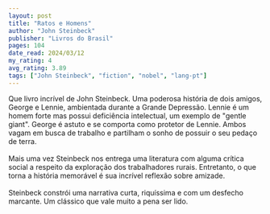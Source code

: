 ```yaml
---
layout: post
title: "Ratos e Homens"
author: "John Steinbeck"
publisher: "Livros do Brasil"
pages: 104
date_read: 2024/03/12
my_rating: 4
avg_rating: 3.89
tags: ["John Steinbeck", "fiction", "nobel", "lang-pt"]
---
```


Que livro incrível de John Steinbeck. Uma poderosa história de dois amigos, George e Lennie, ambientada durante a Grande Depressão. Lennie é um homem forte mas possui deficiência intelectual, um exemplo de "gentle giant". George é astuto e se comporta como protetor de Lennie. Ambos vagam em busca de trabalho e partilham o sonho de possuir o seu pedaço de terra. <br/><br/>Mais uma vez Steinbeck nos entrega uma literatura com alguma crítica social a respeito da exploração dos trabalhadores rurais. Entretanto, o que torna a história memorável é sua incrível reflexão sobre amizade.  <br/><br/>Steinbeck constrói uma narrativa curta, riquíssima e com um desfecho marcante. Um clássico que vale muito a pena ser lido.

